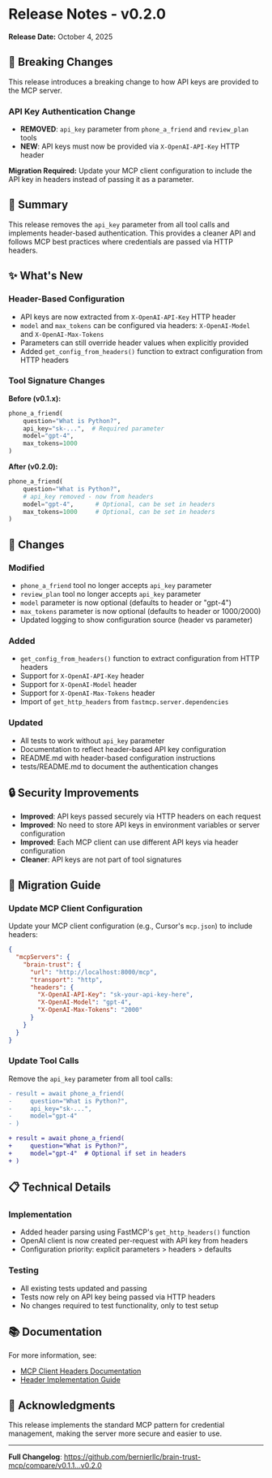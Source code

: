 # Release Notes - v0.2.0

**Release Date:** October 4, 2025

## 🚨 Breaking Changes

This release introduces a breaking change to how API keys are provided to the MCP server.

### API Key Authentication Change

- **REMOVED**: `api_key` parameter from `phone_a_friend` and `review_plan` tools
- **NEW**: API keys must now be provided via `X-OpenAI-API-Key` HTTP header

**Migration Required:** Update your MCP client configuration to include the API key in headers instead of passing it as a parameter.

## 📝 Summary

This release removes the `api_key` parameter from all tool calls and implements header-based authentication. This provides a cleaner API and follows MCP best practices where credentials are passed via HTTP headers.

## ✨ What's New

### Header-Based Configuration

- API keys are now extracted from `X-OpenAI-API-Key` HTTP header
- `model` and `max_tokens` can be configured via headers: `X-OpenAI-Model` and `X-OpenAI-Max-Tokens`
- Parameters can still override header values when explicitly provided
- Added `get_config_from_headers()` function to extract configuration from HTTP headers

### Tool Signature Changes

**Before (v0.1.x):**

```python
phone_a_friend(
    question="What is Python?",
    api_key="sk-...",  # Required parameter
    model="gpt-4",
    max_tokens=1000
)
```

**After (v0.2.0):**

```python
phone_a_friend(
    question="What is Python?",
    # api_key removed - now from headers
    model="gpt-4",      # Optional, can be set in headers
    max_tokens=1000     # Optional, can be set in headers
)
```

## 🔧 Changes

### Modified

- `phone_a_friend` tool no longer accepts `api_key` parameter
- `review_plan` tool no longer accepts `api_key` parameter
- `model` parameter is now optional (defaults to header or "gpt-4")
- `max_tokens` parameter is now optional (defaults to header or 1000/2000)
- Updated logging to show configuration source (header vs parameter)

### Added

- `get_config_from_headers()` function to extract configuration from HTTP headers
- Support for `X-OpenAI-API-Key` header
- Support for `X-OpenAI-Model` header
- Support for `X-OpenAI-Max-Tokens` header
- Import of `get_http_headers` from `fastmcp.server.dependencies`

### Updated

- All tests to work without `api_key` parameter
- Documentation to reflect header-based API key configuration
- README.md with header-based configuration instructions
- tests/README.md to document the authentication changes

## 🔒 Security Improvements

- **Improved**: API keys passed securely via HTTP headers on each request
- **Improved**: No need to store API keys in environment variables or server configuration
- **Improved**: Each MCP client can use different API keys via header configuration
- **Cleaner**: API keys are not part of tool signatures

## 🚀 Migration Guide

### Update MCP Client Configuration

Update your MCP client configuration (e.g., Cursor's `mcp.json`) to include headers:

```json
{
  "mcpServers": {
    "brain-trust": {
      "url": "http://localhost:8000/mcp",
      "transport": "http",
      "headers": {
        "X-OpenAI-API-Key": "sk-your-api-key-here",
        "X-OpenAI-Model": "gpt-4",
        "X-OpenAI-Max-Tokens": "2000"
      }
    }
  }
}
```

### Update Tool Calls

Remove the `api_key` parameter from all tool calls:

```diff
- result = await phone_a_friend(
-     question="What is Python?",
-     api_key="sk-...",
-     model="gpt-4"
- )

+ result = await phone_a_friend(
+     question="What is Python?",
+     model="gpt-4"  # Optional if set in headers
+ )
```

## 📋 Technical Details

### Implementation

- Added header parsing using FastMCP's `get_http_headers()` function
- OpenAI client is now created per-request with API key from headers
- Configuration priority: explicit parameters > headers > defaults

### Testing

- All existing tests updated and passing
- Tests now rely on API key being passed via HTTP headers
- No changes required to test functionality, only to test setup

## 📚 Documentation

For more information, see:

- [MCP Client Headers Documentation](../docs/MCP_CLIENT_HEADERS.md)
- [Header Implementation Guide](../docs/HEADER_IMPLEMENTATION.md)

## 🙏 Acknowledgments

This release implements the standard MCP pattern for credential management, making the server more secure and easier to use.

---

**Full Changelog**: https://github.com/bernierllc/brain-trust-mcp/compare/v0.1.1...v0.2.0
